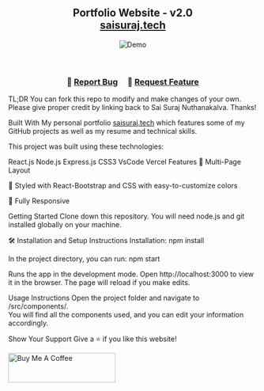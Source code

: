 <h2 align="center"> Portfolio Website - v2.0<br/> <a href="https://saisuraj.vercel.app/" target="_blank">saisuraj.tech</a> </h2> <div align="center"> <img alt="Demo" src="./Images/readme-img1.png" /> </div> <br/> <center>
   
 

</center> <h3 align="center"> 🔹 <a href="https://github.com/code-suraj/Portfolio/issues">Report Bug</a> &nbsp; &nbsp; 🔹 <a href="https://github.com/code-suraj/Portfolio/issues">Request Feature</a> </h3>
TL;DR
You can fork this repo to modify and make changes of your own. Please give proper credit by linking back to Sai Suraj Nuthanakalva. Thanks!

Built With
My personal portfolio <a href="https://saisuraj.vercel.app/" target="_blank">saisuraj.tech</a> which features some of my GitHub projects as well as my resume and technical skills.<br/>

This project was built using these technologies:

React.js
Node.js
Express.js
CSS3
VsCode
Vercel
Features
📖 Multi-Page Layout

🎨 Styled with React-Bootstrap and CSS with easy-to-customize colors

📱 Fully Responsive

Getting Started
Clone down this repository. You will need node.js and git installed globally on your machine.

🛠 Installation and Setup Instructions
Installation: npm install

In the project directory, you can run: npm start

Runs the app in the development mode.
Open http://localhost:3000 to view it in the browser. The page will reload if you make edits.

Usage Instructions
Open the project folder and navigate to /src/components/. <br/> You will find all the components used, and you can edit your information accordingly.

Show Your Support
Give a ⭐ if you like this website!

<a href="https://www.buymeacoffee.com/code-suraj" target="_blank"><img src="https://cdn.buymeacoffee.com/buttons/v2/default-violet.png" alt="Buy Me A Coffee" height= "60px" width= "217px" ></a>
